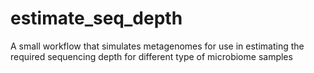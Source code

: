 # estimate_seq_depth
A small workflow that simulates metagenomes for use in estimating the required sequencing depth for different type of microbiome samples
